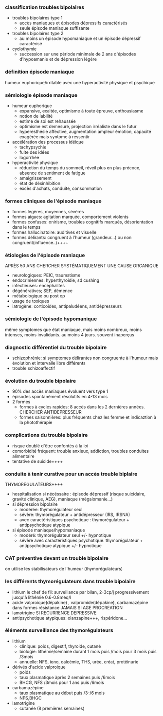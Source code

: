 ### classification troubles bipolaires
- troubles bipolaires type 1
    - accès maniaques et épisodes dépressifs caractérisés
    - seule épisode maniaque suffisante
- troubles bipolaires type 2
    - au moins un épisode hypomaniaque et un épisode dépressif caractérisé
- cyclothymie
    - succession sur une période minimale de 2 ans d'épisodes d'hypoamanie et de dépression légère

### définition épisode maniaque
humeur euphorique/irritable avec une hyperactivité physique et psychique

### sémiologie épisode maniaque
- humeur euphorique
    - expansive, exaltée, optimisme à toute épreuve, enthousiasme
    - notion de labilité
    - estime de soi est rehaussée
    - optimisme est demesuré, projection irréaliste dans le futur
    - hyperesthésie affective, augmentation ampleur émotion, capacité exagérée mais syntome à ressentir
- accélération des processus idéique
    - tachypsychie
    - fuite des idées
    - logorrhée
- hyperactivité physique
    - réduction du temps du sommeil, réveil plus en plus précoce, absence de sentiment de fatigue
    - amaigrissement
    - état de désinhibition
    - excès d'achats, conduite, consommation

### formes cliniques de l'épisode maniaque
- formes légères, moyennes, sévères
- formes aigues: agitation marquée, comportement violents
- formes confuses: onirisme, troubles cognitifs marqués, désorientation dans le temps
- formes hallucinatoire: auditives et visuelle
- formes délirants: congruent à l'humeur (grandeur...) ou non congruent(influence..)++++

### étiologies de l'épisode maniaque
APRÈS 50 ANS CHERCHER SYSTÉMATIQUEMENT UNE CAUSE ORGANIQUE
- neurologiques: PEIC, traumatisme
- endocriniennes: hyperthyroidie, sd cushing
- infectieuses: encéphalites
- dégénératives; SEP, démence
- métabologique ou post op
- usage de toxiques
- iatrogène: corticoides, antipaludéens, antidépresseurs

### sémiologie de l'épisode hypomanique
même symptomes que état maniaque, mais moins nombreux, moins intenses, moins invalidants. au moins 4 jours. souvent inaperçus

### diagnostic différentiel du trouble bipolaire
- schizophrénie: si symptomes délirantes non congruente à l'humeur mais évolution et intervalle libre différents
- trouble schizoaffectif

### évolution du trouble bipolaire
- 90% des accès maniaques évoluent vers type 1
- épisodes spontanément résolutifs en 4-13 mois
- 2 formes
    - formes à cycles rapides: 8 accès dans les 2 dernières années. CHERCHER ANTIDEPRESSEUR
    - formes saisonnières: plus fréquents chez les femme et indicaztion à la photothérapie

### complications du trouble bipolaire
- risque doublé d'être confontés à la loi
- comorbidité fréquent: trouble anxieux, addiction, troubles conduites alimentaire
- tentative de suicide++++

### conduite à tenir curative pour un accès trouble biplaire
THYMOREGULATEURS++++
- hospitalisation si nécéssaire : épisode dépressif (risque suicidaire, gravité clinique, AEG), maniaque (mégalomanie...)
- si dépression bipolaire
    - modérée: thymorégulateur seul
    - sévère: thymorégulateur + antidépresseur (IRS, IRSNA)
    - avec caractéristiques psychotique : thymorégulateur + antipsychotique atypique
- si épisode maniaque/hypomaniaque
    - modéré: thymorégulateur seul +/- hypnotique
    - sévère avec caractéristiques psychotique: thymorégulateur + antipsychotique atypique +/- hypnotique

### CAT préventive devant un trouble bipolaire
on utilise les stabilisateurs de l'humeur (thymorégulateurs)

### les différents thymorégulateurs dans trouble bipolaire
- lithium le chef de fil: surveillance par bilan, 2-3cp/j progressivement jusqu'à lithémie 0.6-0.8meq/l
- acide valproique(dépakine) , valpromide(dépakine), carbamazépine dans formes résistance JAMAIS SI AGE PROCREATION
- lamotrigine SI RECURRENCE DEPRESSIVE
- antipsychotique atypiques: olanzapine+++, rispéridone...

### éléments surveillance des thymorégulateurs
- lithium
    - clinique: poids, digestif, thyroide, cutané
    - biologie: lithémie/semaine durant 1 mois puis /mois pour 3 mois puis /3mois
    - annuelle: NFS, iono, calcémie, THS, urée, créat, protéinurie
- dérivés d'acide valproique
    - poids
    - taux plasmatique àprès 2 semaines puis /6mois
    - BHCG, NFS /3mois pour 1 ans puis /6mois
- carbamazépine
    - taux plasmatique au début puis /3-/6 mois
    - NFS,BHGC
- lamotrigine
    - cutanée (8 premières semaines)
